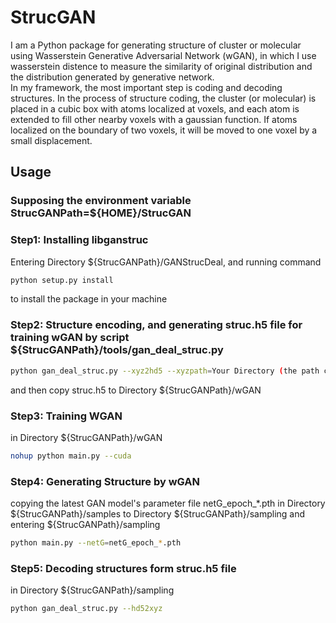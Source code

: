 # StrucGAN
I am a Python package for generating structure of cluster or molecular using Wasserstein Generative Adversarial Network (wGAN), 
in which I use wasserstein distence to measure the similarity of original distribution and the distribution generated by generative network.  
In my framework, the most important step is coding and decoding structures. In the process of structure coding, the cluster (or molecular) is placed in a cubic box with atoms localized at voxels, and 
each atom is extended to fill other nearby voxels with a gaussian function. 
If atoms localized on the boundary of two voxels, it will be moved to one voxel by a small displacement.



## Usage

### Supposing the environment variable StrucGANPath=${HOME}/StrucGAN

### Step1: Installing libganstruc
Entering Directory ${StrucGANPath}/GANStrucDeal, and running command 
```bash
python setup.py install
```
to install the package in your machine  

### Step2: Structure encoding, and generating struc.h5 file for training wGAN by script ${StrucGANPath}/tools/gan_deal_struc.py
```bash
python gan_deal_struc.py --xyz2hd5 --xyzpath=Your Directory (the path contains structure files with xyz format)
```
and then copy struc.h5 to Directory ${StrucGANPath}/wGAN

### Step3: Training WGAN
in Directory ${StrucGANPath}/wGAN
```bash
nohup python main.py --cuda 
```

### Step4: Generating Structure by wGAN
copying the latest GAN model's parameter file netG_epoch_*.pth in Directory ${StrucGANPath}/samples to Directory ${StrucGANPath}/sampling 
and entering ${StrucGANPath}/sampling  
```bash
python main.py --netG=netG_epoch_*.pth
```

### Step5: Decoding structures form struc.h5 file
in Directory ${StrucGANPath}/sampling
```bash
python gan_deal_struc.py --hd52xyz
```

